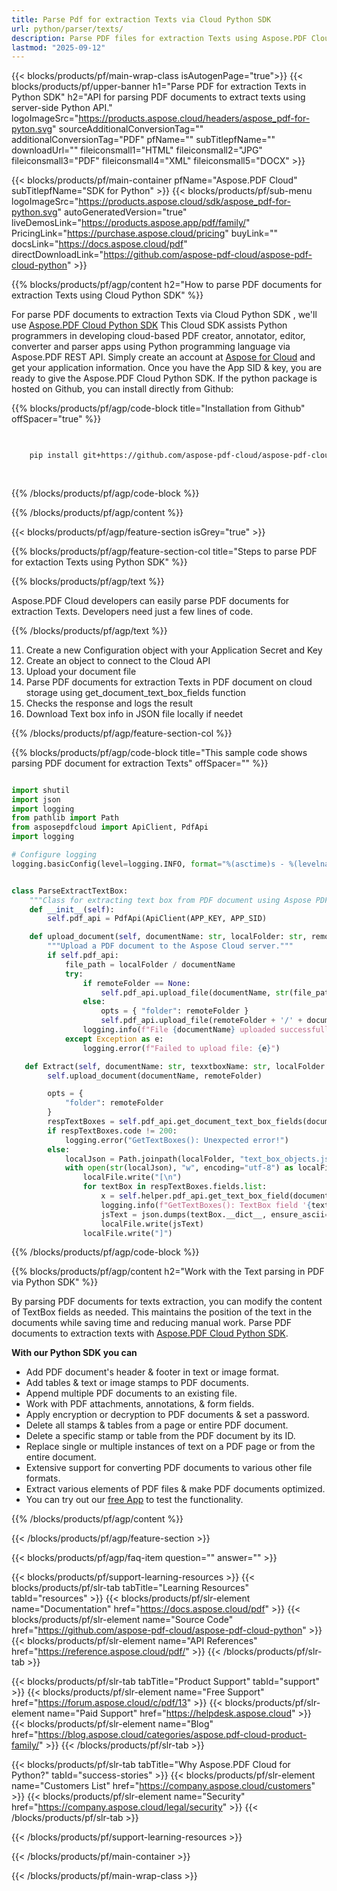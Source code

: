 ```yaml
---
title: Parse Pdf for extraction Texts via Cloud Python SDK 
url: python/parser/texts/
description: Parse PDF files for extraction Texts using Aspose.PDF Cloud SDK for Python. Enhance discoverability and indexing.
lastmod: "2025-09-12"
---
```


{{< blocks/products/pf/main-wrap-class isAutogenPage="true">}}
{{< blocks/products/pf/upper-banner h1="Parse PDF for extraction Texts in Python SDK" h2="API for parsing PDF documents to extract texts using server-side Python API." logoImageSrc="https://products.aspose.cloud/headers/aspose_pdf-for-pyton.svg" sourceAdditionalConversionTag="" additionalConversionTag="PDF" pfName="" subTitlepfName="" downloadUrl="" fileiconsmall1="HTML" fileiconsmall2="JPG" fileiconsmall3="PDF" fileiconsmall4="XML" fileiconsmall5="DOCX" >}}

{{< blocks/products/pf/main-container pfName="Aspose.PDF Cloud" subTitlepfName="SDK for Python" >}}
{{< blocks/products/pf/sub-menu logoImageSrc="https://products.aspose.cloud/sdk/aspose_pdf-for-python.svg"
autoGeneratedVersion="true"
liveDemosLink="https://products.aspose.app/pdf/family/" PricingLink="https://purchase.aspose.cloud/pricing" buyLink="" docsLink="https://docs.aspose.cloud/pdf"  directDownloadLink="https://github.com/aspose-pdf-cloud/aspose-pdf-cloud-python" >}}

{{% blocks/products/pf/agp/content h2="How to parse PDF documents for extraction Texts using Cloud Python SDK" %}}

 For parse PDF documents to extraction Texts via Cloud Python SDK , we'll use
 [Aspose.PDF Cloud Python SDK](https://products.aspose.cloud/pdf/python/)
  This Cloud SDK assists Python programmers in developing cloud-based PDF creator, annotator, editor, converter and parser apps using Python programming language via Aspose.PDF REST API. Simply create an account at [Aspose for Cloud](https://dashboard.aspose.cloud/#/apps) and get your application information. Once you have the App SID & key, you are ready to give the Aspose.PDF Cloud Python SDK. If the python package is hosted on Github, you can install directly from Github:

{{% blocks/products/pf/agp/code-block title="Installation from Github" offSpacer="true" %}}

```bash

     
    pip install git+https://github.com/aspose-pdf-cloud/aspose-pdf-cloud-python.git
     
     

```
{{% /blocks/products/pf/agp/code-block %}}

{{% /blocks/products/pf/agp/content %}}

{{< blocks/products/pf/agp/feature-section isGrey="true" >}}

{{% blocks/products/pf/agp/feature-section-col title="Steps to parse PDF for extaction Texts using Python SDK" %}}

{{% blocks/products/pf/agp/text %}}

 Aspose.PDF Cloud developers can easily parse PDF documents for extraction Texts. Developers need just a few lines of code.

{{% /blocks/products/pf/agp/text %}}

11. Create a new Configuration object with your Application Secret and Key
1. Create an object to connect to the Cloud API
1. Upload your document file
1. Parse PDF documents for extraction Texts in PDF document on cloud storage using get_document_text_box_fields function
1. Checks the response and logs the result
1. Download Text box info in JSON file locally if needet

{{% /blocks/products/pf/agp/feature-section-col %}}

{{% blocks/products/pf/agp/code-block title="This sample code shows parsing PDF document for extraction Texts" offSpacer="" %}}

```python

import shutil
import json
import logging
from pathlib import Path
from asposepdfcloud import ApiClient, PdfApi
import logging

# Configure logging
logging.basicConfig(level=logging.INFO, format="%(asctime)s - %(levelname)s - %(message)s")


class ParseExtractTextBox:
    """Class for extracting text box from PDF document using Aspose PDF Cloud API."""
    def __init__(self):
        self.pdf_api = PdfApi(ApiClient(APP_KEY, APP_SID)

    def upload_document(self, documentName: str, localFolder: str, remoteFolder: str):
        """Upload a PDF document to the Aspose Cloud server."""
        if self.pdf_api:
            file_path = localFolder / documentName
            try:
                if remoteFolder == None:
                    self.pdf_api.upload_file(documentName, str(file_path))
                else:
                    opts = { "folder": remoteFolder }
                    self.pdf_api.upload_file(remoteFolder + '/' + documentName, file_path)
                logging.info(f"File {documentName} uploaded successfully.")
            except Exception as e:
                logging.error(f"Failed to upload file: {e}")

   def Extract(self, documentName: str, texxtboxName: str, localFolder: Path, remoteFolder: Path):
        self.upload_document(documentName, remoteFolder)

        opts = {
            "folder": remoteFolder
        }
        respTextBoxes = self.pdf_api.get_document_text_box_fields(documentName, **opts)
        if respTextBoxes.code != 200:
            logging.error("GetTextBoxes(): Unexpected error!")
        else:
            localJson = Path.joinpath(localFolder, "text_box_objects.json")
            with open(str(localJson), "w", encoding="utf-8") as localFile:
                localFile.write("[\n")
                for textBox in respTextBoxes.fields.list:
                    x = self.helper.pdf_api.get_text_box_field(documentName, )
                    logging.info(f"GetTextBoxes(): TextBox field '{textBox.full_name}' successfully extracted from the document '{documentName}'.")
                    jsText = json.dumps(textBox.__dict__, ensure_ascii=False, default=str, indent=4) +",\n\n"
                    localFile.write(jsText)
                localFile.write("]")

```

{{% /blocks/products/pf/agp/code-block %}}

{{% blocks/products/pf/agp/content h2="Work with the Text parsing in PDF via Python SDK" %}}

By parsing PDF documents for texts extraction, you can modify the content of TextBox fields as needed. This maintains the position of the text in the documents while saving time and reducing manual work.
Parse PDF documents to extraction texts with [Aspose.PDF Cloud Python SDK](https://products.aspose.cloud/pdf/python/).

**With our Python SDK you can**

+ Add PDF document's header & footer in text or image format.
+ Add tables & text or image stamps to PDF documents.
+ Append multiple PDF documents to an existing file.
+ Work with PDF attachments, annotations, & form fields.
+ Apply encryption or decryption to PDF documents & set a password.
+ Delete all stamps & tables from a page or entire PDF document.
+ Delete a specific stamp or table from the PDF document by its ID.
+ Replace single or multiple instances of text on a PDF page or from the entire document.
+ Extensive support for converting PDF documents to various other file formats.
+ Extract various elements of PDF files & make PDF documents optimized.
+ You can try out our [free App](https://products.aspose.app/pdf/) to test the functionality.

{{% /blocks/products/pf/agp/content %}}

{{< /blocks/products/pf/agp/feature-section >}}

{{< blocks/products/pf/agp/faq-item question="" answer="" >}}

{{< blocks/products/pf/support-learning-resources >}}
{{< blocks/products/pf/slr-tab tabTitle="Learning Resources" tabId="resources" >}}
{{< blocks/products/pf/slr-element name="Documentation" href="https://docs.aspose.cloud/pdf" >}}
{{< blocks/products/pf/slr-element name="Source Code" href="https://github.com/aspose-pdf-cloud/aspose-pdf-cloud-python" >}}
{{< blocks/products/pf/slr-element name="API References" href="https://reference.aspose.cloud/pdf/" >}}
{{< /blocks/products/pf/slr-tab >}}

{{< blocks/products/pf/slr-tab tabTitle="Product Support" tabId="support" >}}
{{< blocks/products/pf/slr-element name="Free Support" href="https://forum.aspose.cloud/c/pdf/13" >}}
{{< blocks/products/pf/slr-element name="Paid Support" href="https://helpdesk.aspose.cloud" >}}
{{< blocks/products/pf/slr-element name="Blog" href="https://blog.aspose.cloud/categories/aspose.pdf-cloud-product-family/" >}}
{{< /blocks/products/pf/slr-tab >}}

{{< blocks/products/pf/slr-tab tabTitle="Why Aspose.PDF Cloud for Python?" tabId="success-stories" >}}
{{< blocks/products/pf/slr-element name="Customers List" href="https://company.aspose.cloud/customers" >}}
{{< blocks/products/pf/slr-element name="Security" href="https://company.aspose.cloud/legal/security" >}}
{{< /blocks/products/pf/slr-tab >}}

{{< /blocks/products/pf/support-learning-resources >}}

{{< /blocks/products/pf/main-container >}}

{{< /blocks/products/pf/main-wrap-class >}}


